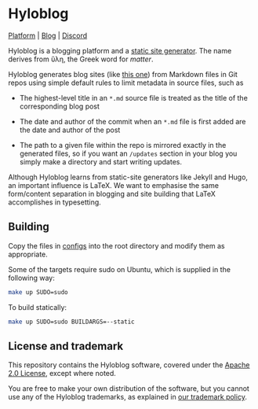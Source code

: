 # Hyloblog

[Platform](https://hyloblog.com) | [Blog](https://blog.hyloblog.com) | [Discord](https://discord.com/invite/E665nuukYn)

<!-- basic description -->
Hyloblog is a blogging platform and a [static site generator](https://github.com/hyloblog/hyloblog-ssg). The name derives from ὕλη,
the Greek word for _matter_.

<!-- how it works -->
Hyloblog generates blog sites (like [this one][blog]) from Markdown files in
Git repos using simple default rules to limit metadata in source files, such as

- The highest-level title in an `*.md` source file is treated as the title of
  the corresponding blog post

- The date and author of the commit when an `*.md` file is first added are
  the date and author of the post

- The path to a given file within the repo is mirrored exactly in the generated
  files, so if you want an `/updates` section in your blog you simply make a
  directory and start writing updates.

  [blog]: https://github.com/hyloblog/blog

<!-- influences -->
Although Hyloblog learns from static-site generators like Jekyll and Hugo, an
important influence is LaTeX.
We want to emphasise the same form/content separation in blogging and site
building that LaTeX accomplishes in typesetting.

## Building

Copy the files in [configs](https://github.com/hyloblog/hyloblog/tree/chore/readme-update/configs)
into the root directory and modify them as appropriate.

Some of the targets require sudo on Ubuntu, which is supplied in the
following way:

```bash
make up SUDO=sudo
```

To build statically: 

```bash
make up SUDO=sudo BUILDARGS=--static
```

## License and trademark

This repository contains the Hyloblog software, covered under the 
[Apache 2.0 License](LICENSE), except where noted.

You are free to make your own distribution of the software, but you cannot use
any of the Hyloblog trademarks, as explained in
[our trademark policy](TRADEMARK.md).
